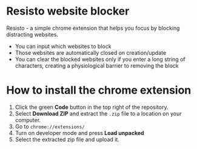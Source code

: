 # Resisto website blocker
Resisto - a simple chrome extension that helps you focus by blocking distracting websites.
- You can input which websites to block
- Those websites are automatically closed on creation/update
- You can clear the blocked websites only if you enter a long string of characters, creating a physiological barrier to removing the block


# How to install the chrome extension
1. Click the green **Code** button in the top right of the repository.
2. Select **Download ZIP** and extract the `.zip` file to a location on your computer.
3. Go to `chrome://extensions/`
4. Turn on developer mode and press **Load unpacked**
5. Select the extracted zip file and upload it.
